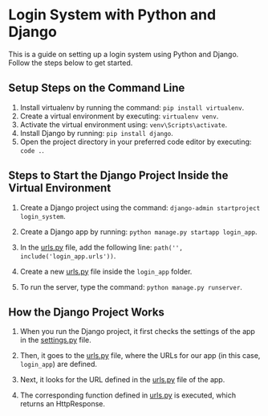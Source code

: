 # Login System with Python and Django

This is a guide on setting up a login system using Python and Django. Follow the steps below to get started.

## Setup Steps on the Command Line

1. Install virtualenv by running the command: `pip install virtualenv`.
2. Create a virtual environment by executing: `virtualenv venv`.
3. Activate the virtual environment using: `venv\Scripts\activate`.
4. Install Django by running: `pip install django`.
5. Open the project directory in your preferred code editor by executing: `code .`.

## Steps to Start the Django Project Inside the Virtual Environment

1. Create a Django project using the command: `django-admin startproject login_system`.
2. Create a Django app by running: `python manage.py startapp login_app`.
3. In the [urls.py](login_system/urls.py) file, add the following line: `path('', include('login_app.urls'))`.

4. Create a new [urls.py](login_app/urls.py) file inside the `login_app` folder.

5. To run the server, type the command: `python manage.py runserver`.

## How the Django Project Works

1. When you run the Django project, it first checks the settings of the app in the [settings.py](login_system/settings.py) file.

2. Then, it goes to the [urls.py](login_system/urls.py) file, where the URLs for our app (in this case, `login_app`) are defined.

3. Next, it looks for the URL defined in the [urls.py](login_app/urls.py) file of the app.

4. The corresponding function defined in [urls.py](login_app/urls.py) is executed, which returns an HttpResponse.
